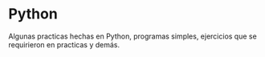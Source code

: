 # Python
Algunas practicas hechas en Python, programas simples, ejercicios que se requirieron en practicas y demás. 
